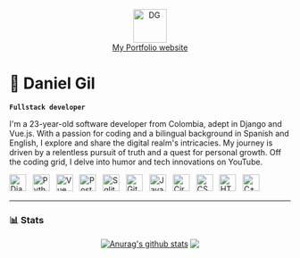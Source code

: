 <div align="center">
  <a href="https://flac.pythonanywhere.com/">
    <img alt="DG" width="60px" height="60px" src="https://flac.pythonanywhere.com/static/website/android-chrome-512x512.png"/>
    <br>
    My Portfolio website
  </a>
</div>

# 🧠 Daniel Gil

**`Fullstack developer`**

I'm a 23-year-old software developer from Colombia, adept in Django and Vue.js. With a passion for coding and a bilingual background in Spanish and English, I explore and share the digital realm's intricacies. My journey is driven by a relentless pursuit of truth and a quest for personal growth. Off the coding grid, I delve into humor and tech innovations on YouTube.


<img alt="Django" width="30px" src="https://cdn.jsdelivr.net/gh/devicons/devicon/icons/django/django-plain.svg" />&nbsp;&nbsp;
<img alt="Python" width="30px" src="https://cdn.jsdelivr.net/gh/devicons/devicon/icons/python/python-plain.svg" />&nbsp;&nbsp;
<img alt="Vue" width="30px" src="https://cdn.jsdelivr.net/gh/devicons/devicon/icons/vuejs/vuejs-original.svg" />&nbsp;&nbsp;
<img alt="PostgreSQL" width="30px" src="https://cdn.jsdelivr.net/gh/devicons/devicon/icons/postgresql/postgresql-original.svg" />&nbsp;&nbsp;
<img alt="Sqlite" width="30px" src="https://cdn.jsdelivr.net/gh/devicons/devicon/icons/sqlite/sqlite-original.svg"/>&nbsp;&nbsp;
<img alt="Git" width="30px" src="https://cdn.jsdelivr.net/gh/devicons/devicon/icons/git/git-original.svg" />&nbsp;&nbsp;
<img alt="JavaScript" width="30px" src="https://cdn.jsdelivr.net/gh/devicons/devicon/icons/javascript/javascript-plain.svg" />&nbsp;&nbsp;
<img alt="CircleCI" width="30px" src="https://cdn.jsdelivr.net/gh/devicons/devicon/icons/circleci/circleci-plain.svg" />&nbsp;&nbsp;
<img alt="CSS" width="30px" src="https://cdn.jsdelivr.net/gh/devicons/devicon/icons/css3/css3-plain.svg" />&nbsp;&nbsp;
<img alt="HTML" width="30px" src="https://cdn.jsdelivr.net/gh/devicons/devicon/icons/html5/html5-plain.svg" />&nbsp;&nbsp;
<img alt="C++" width="30px" src="https://cdn.jsdelivr.net/gh/devicons/devicon/icons/cplusplus/cplusplus-line.svg"/>&nbsp;&nbsp;

---
### 📊 Stats

<div align="center">
  <a href="https://github.com/srd4/github-readme-stats"><img align="center" src="https://github-readme-stats.vercel.app/api?username=srd4&show_icons=true&include_all_commits=true&theme=outrun&hide_border=true" alt="Anurag's github stats" /></a> <a href="https://github.com/srd4/github-readme-stats"><img align="center" src="https://github-readme-stats.vercel.app/api/top-langs/?username=srd4&layout=compact&theme=outrun&hide_border=true" /></a>
</div>




